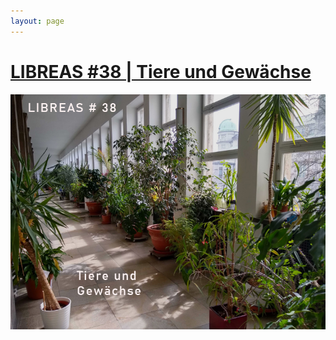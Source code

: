 ```yaml
---
layout: page
---
```


# [LIBREAS #38 | Tiere und Gewächse](inhalt)

![Cover Ausgabe38](cover_38.jpg)
